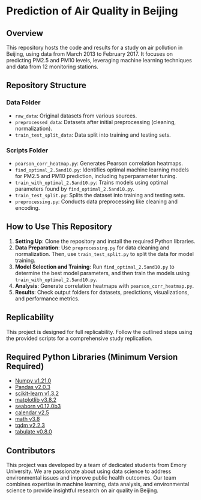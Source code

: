# Prediction of Air Quality in Beijing

## Overview
This repository hosts the code and results for a study on air pollution in Beijing, using data from March 2013 to February 2017. It focuses on predicting PM2.5 and PM10 levels, leveraging machine learning techniques and data from 12 monitoring stations.

## Repository Structure

### Data Folder
- `raw_data`: Original datasets from various sources.
- `preprocessed_data`: Datasets after initial preprocessing (cleaning, normalization).
- `train_test_split_data`: Data split into training and testing sets.

### Scripts Folder
- `pearson_corr_heatmap.py`: Generates Pearson correlation heatmaps.
- `find_optimal_2.5and10.py`: Identifies optimal machine learning models for PM2.5 and PM10 prediction, including hyperparameter tuning.
- `train_with_optimal_2.5and10.py`: Trains models using optimal parameters found by `find_optimal_2.5and10.py`.
- `train_test_split.py`: Splits the dataset into training and testing sets.
- `preprocessing.py`: Conducts data preprocessing like cleaning and encoding.

## How to Use This Repository
1. **Setting Up**: Clone the repository and install the required Python libraries.
2. **Data Preparation**: Use `preprocessing.py` for data cleaning and normalization. Then, use `train_test_split.py` to split the data for model training.
3. **Model Selection and Training**: Run `find_optimal_2.5and10.py` to determine the best model parameters, and then train the models using `train_with_optimal_2.5and10.py`.
4. **Analysis**: Generate correlation heatmaps with `pearson_corr_heatmap.py`.
5. **Results**: Check output folders for datasets, predictions, visualizations, and performance metrics.

## Replicability
This project is designed for full replicability. Follow the outlined steps using the provided scripts for a comprehensive study replication.

## Required Python Libraries (Minimum Version Required)
- [Numpy v1.21.0](https://numpy.org/)
- [Pandas v2.0.3](https://pandas.pydata.org/)
- [scikit-learn v1.3.2](https://scikit-learn.org/stable/)
- [matplotlib v3.8.2](https://matplotlib.org/)
- [seaborn v0.12.0b3](https://seaborn.pydata.org/)
- [calendar v2.5](https://docs.python.org/3/library/calendar.html)
- [math v3.8](https://docs.python.org/3/library/math.html)
- [tqdm v2.2.3](https://tqdm.github.io/)
- [tabulate v0.8.0](https://pypi.org/project/tabulate/)

## Contributors
This project was developed by a team of dedicated students from Emory University. We are passionate about using data science to address environmental issues and improve public health outcomes. Our team combines expertise in machine learning, data analysis, and environmental science to provide insightful research on air quality in Beijing.

